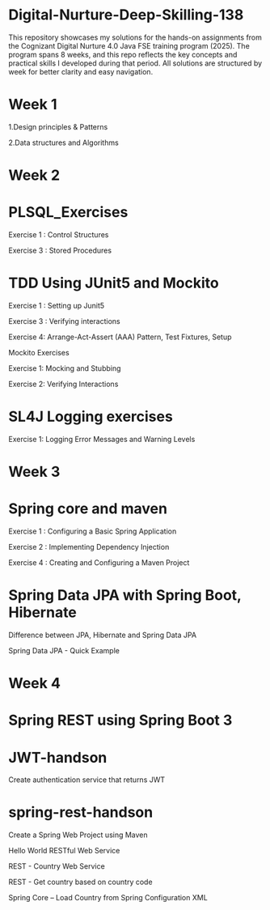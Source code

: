 # Digital-Nurture-Deep-Skilling-138
This repository showcases my solutions for the hands-on assignments from the Cognizant Digital Nurture 4.0 Java FSE training program (2025). The program spans 8 weeks, and this repo reflects the key concepts and practical skills I developed during that period. All solutions are structured by week for better clarity and easy navigation.

# Week 1

1.Design principles & Patterns



2.Data structures and Algorithms





# Week 2

# PLSQL_Exercises
Exercise 1 : Control Structures


Exercise 3 : Stored Procedures

# TDD Using JUnit5 and Mockito

Exercise 1 : Setting up Junit5

Exercise 3 : Verifying interactions

Exercise 4: Arrange-Act-Assert (AAA) Pattern, Test Fixtures, Setup 

Mockito Exercises

Exercise 1: Mocking and Stubbing

Exercise 2: Verifying Interactions


#  SL4J Logging exercises

Exercise 1: Logging Error Messages and Warning Levels







# Week 3


# Spring core and maven

Exercise 1 : Configuring a Basic Spring Application

Exercise 2 : Implementing Dependency Injection

Exercise 4 : Creating and Configuring a Maven Project


# Spring Data JPA with Spring Boot, Hibernate

Difference between JPA, Hibernate and Spring Data JPA

Spring Data JPA - Quick Example




# Week 4


# Spring REST using Spring Boot 3





# JWT-handson

Create authentication service that returns JWT




# spring-rest-handson

Create a Spring Web Project using Maven

Hello World RESTful Web Service

REST - Country Web Service

REST - Get country based on country code

Spring Core – Load Country from Spring Configuration XML













